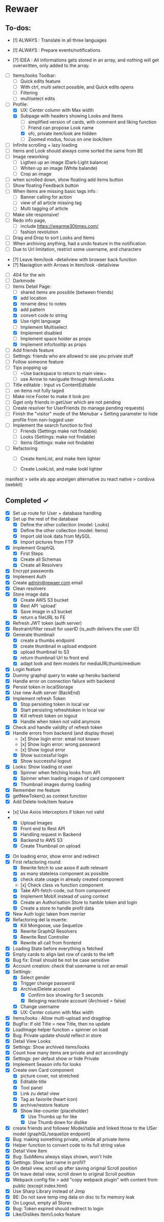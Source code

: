 # Rewaer

## To-dos:

- [!] ALWAYS : Translate in all three languages
- [!] ALWAYS : Prepare events/notifications

- [?] IDEA : All informations gets stored in an array, and nothing will get overwritten, only added to the array. 
 
- [ ] Items/looks Toolbar:
  - [ ] Quick edits feature
  - [ ] With ctrl, multi select possible, and Quick edits opens
  - [ ] Filtering
  - [ ] multiselect edits
- [ ] Profile:
  - [x] UX: Center column with Max width 
  - [x] Subpage with headers showing Looks and Items
    - [ ] simplified version of cards, with comment and liking function
    - [ ] Friend can propose Look name
    - [x] ofc, private item/look are hidden
    - [ ] Zoomed modus, focus on one look/item 
- [ ] Infinite scrolling + lazy loading
- [ ] Items and Look should always come sorted the same from BE
- [ ] Image reworking: 
  - [ ] Ligthen up an image (Dark-Light balance)
  - [ ] Whiten up an image (White balande)
  - [ ] Crop an image
- [ ] when scrolled down, show floating add items button
- [ ] Show floating Feedback button
- [ ] When items are missing basic tags info :
  - [ ] Banner calling for action
  - [ ] view of all article missing tag
  - [ ] Multi tagging of article
- [ ] Make site responsive! 
- [ ] Redo info page, 
  - [ ] include https://wearme30times.com/  
  - [ ] fashion revolution
- [ ] Drag and Drop to sort Looks and Items
- [ ] When archiving anything, had a undo feature in the notification
- [ ] Due to Url limitation, restrict some username, and characters
- [?] Leave item/look -detailview with browser back function 
- [?] Naviagtion with Arrows in item/look -detailview
- [ ] 404 for the win
- [ ] Darkmode
- [ ] Items Detail Page: 
  - [ ] shared items are possible (between friends)
  - [x] add location
  - [x] rename desc to notes
  - [x] add pattern
  - [x] convert code to string
  - [x] Use right language
  - [ ] Implement Multiselect
  - [x] Implement disabled
  - [ ] Implement space holder as props
  - [x] Implement info/tooltip as props
- [ ] Add friends feature
- [ ] Settings: friends who are allowed to see you private stuff
- [ ] Follow someone feature
- [ ] Tips popping up 
  - [ ] ~Use backspace to return to main view~
  - [ ] use Arrow to naviguate through items/Looks
- [ ] Title editable : Input vs ContentEditable
- [ ] <ExclamationCircleOutlined /> on items not fully taged
- [ ] Make nice Footer to make it look pro
- [ ] Gget only friends in getUser which are not pending
- [ ] Create resolver for UserFriends (to manage pending requests)
- [ ] Finish the "visitor" mode of the Menubar + Setting parameter to hide profile from non-logged user
- [ ] Implement the search function to find
  - [ ] Friends (Settings make not findable)
  - [ ] Looks (Settings: make not findable)
  - [ ] Items (Settings: make not findable)
- [ ] Refactoring 
  - [ ] Create ItemList, and make Item lighter
  - [ ] Create LookList, and make lookl lighter


manifest > seite als app anzeigen
alternative zu react native > cordova (webkit)
  

## Completed ✓

- [x] Set up route for User + database handling
- [x] Set up the rest of the database
  - [x] Define the other collection (model: Looks)
  - [x] Define the other collection (model: Items)
  - [x] Import old look data from MySQL
  - [x] Import pictures from FTP
- [x] Implement GraphQL
  - [x] First Steps
  - [x] Create all Schemas
  - [x] Create all Resolvers
- [x] Encrypt passwords
- [x] Implement Auth
- [x] Create admin@rewaer.com email
- [x] Clean resolvers
- [x] Store image data
  - [x] Create AWS S3 bucket
  - [x] Rest API 'upload'
  - [x] Save image in s3 bucket
  - [x] return a fileURL to FE
- [x] Refresh JWT token (auth server)
- [x] Restraint/filter result for userID (is_auth delivers the user ID)
- [x] Generate thumbnail
  - [x] create a thumbs endpoint
  - [x] create thumbnail in upload endpoint
  - [x] upload thumbnail to S3
  - [x] return thumbnail Url to front end
  - [x] adapt look and item models for mediaURLthumb/medium
- [x] Login feature
- [x] Dummy graphql query to wake up heroku backend
- [x] Handle error on connection failure with backend
- [x] Persist token in localStorage
- [x] Use new Auth server (BackEnd)
- [x] Implement refresh Token
  - [x] Stop persisting token in local var
  - [x] Start persisting refreshtoken in local var
  - [x] Kill refresh token on logout
  - [x] Handle when token not valid anymore
- [x] Check and handle validity of refresh token
- [x] Handle errors from backend (and display those)
  - [x] Show login error: email not known
  - [x] Show login error: wrong password
  - [x] Show logout error
  - [x] Show successful login
  - [x] Show successful logout
- [x] Looks: Show loading ot user
  - [x] Spinner when fetching looks from API
  - [x] Spinner when loading images of card component
  - [x] Thumbnail images during loading
- [x] Remember me feature
- [x] getNewToken() as context function
- [x] Add Delete look/item feature
- [x] Use Axios interceptors if token not valid
- - [x] Upload Images
  - [x] Front end to Rest API
  - [x] Handling request in Backend
  - [x] Backend to AWS S3
  - [x] Create Thumbnail on upload
- [X] On loading error, show error and redirect
- [x] First refactoring round:
  - [x] Rewrite fetch to use axios if auth relevant
  - [x] as many stateless component as possible
  - [x] check state usage in already created component
  - [x] Check class vs function component
  - [x] Take API-fetch-code, out from component
  - [x] Implement MobX instead of using context
  - [x] Create an Authorisation Store to hanble token and login
  - [x] Create a store to handle profil data
- [x] New Auth logic taken from merrier 
- [x] Refactoring del la muerte:
  - [x] Kill Mongoose, use Sequelize
  - [x] Rewrite GraphQl Resolvers
  - [x] Rewrite Rest Controller
  - [x] Rewrite all call from frontend    
- [x] Loading State before everything is fetched
- [x] Empty cards to align last row of cards to the left 
- [x] Bug fix: Email should be not be case sensitive 
- [x] Account creation: check that username is not an email
- [x] Settings: 
  - [x] Select gender
  - [x] Trigger change password
  - [x] Archive/Delete account
    - [x] Confirm box showing for 5 seconds
    - [x] Reloging reactivate account (Archived = false)
  - [x] Change username
  - [x] UX: Center column with Max width 
- [x] Items/looks : Allow multi-upload and dragdrop
- [x] BugFix: If old Title = new Title, then no update
- [x] LoadImage helper function + spinner on load
- [x] Bug: Private update should reflect in store
- [x] Detail View Looks
- [x] Settings: Show archived items/looks
- [x] Count how many items are private and act accordingly
- [x] Settings: per defaut show or hide Private
- [x] Implement Season info for looks 
- [x] Create own Card component
  - [x] picture cover, not stretched
  - [x] Editable title
  - [x] Tool panel
  - [x] Link zu detail view
  - [x] Tag as favorite (heart icon)
  - [x] archive/restore feature
  - [x] Show like-counter (placeholder) 
    - [x] Use Thumbs up for like
    - [x] Use Thumb down for dislike
- [x] create friends and follower Model/table and linked those to the USer model (graphQL/sequelize endpoint)
- [x] Bug: making something private, unhide all private items
- [x] Helper function to convert code to its full string value
- [x] Detail View Item
- [x] Bug: SubMenu always stays shown, won't hide
- [x] Settings: Show last name in profil?
- [x] On detail view, scroll up after saving original Scroll position
- [x] On leave detail view, scroll down to original Scroll position
- [x] Webpack config file > add "copy webpack plugin" with content from public (except index.html)
- [x] Use Sharp Library instead of Jimp
- [x] BE: Do not save temp img data on disc to fix memory leak  
- [x] On Logout, empty all Stores
- [x] Bug: Token expired should redirect to login
- [x] Like/Dislikes Item/Looks feature